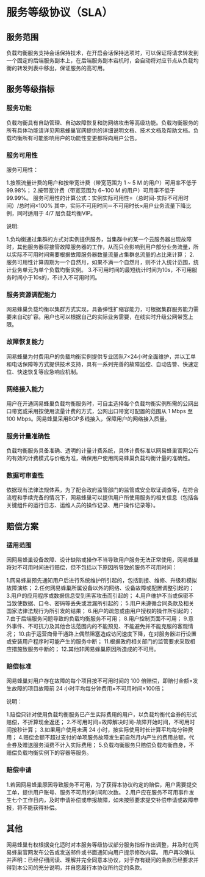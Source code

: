 # 服务等级协议（SLA）

## 服务范围

负载均衡服务支持会话保持技术，在开启会话保持选项时，可以保证将请求转发到一个固定的后端服务副本上，在后端服务副本宕机时，会自动将对应节点从负载均衡的转发列表中移出，保证服务的高可用。


## 服务等级指标

### 服务功能

负载均衡具有自助管理、自动故障恢复和防网络攻击等高级功能。负载均衡服务的所有具体功能请详见网易蜂巢官网提供的详细说明文档、技术文档及帮助文档。负载均衡所有可能影响用户的功能性变更都将向用户公告。

### 服务可用性

服务可用性：

1.按照流量计费的用户和按带宽计费（带宽范围为 1 ~ 5 M 的用户）可用率不低于99.98%；
2.按带宽计费（带宽范围为 6~100 M 的用户）可用率不低于99.99%。
服务可用性的计算公式：实例实际可用性=（总时间-实际不可用时间）/总时间×100%
其中，实际不可用时间＝不可用时长×用户业务流量下降比例，同时适用于 4/7 层负载均衡VIP。

说明:

1.负均衡通过集群的方式对实例提供服务，当集群中的某一个云服务器出现故障时，其他服务器将接管故障服务器的工作，从而只会影响到用户部分业务流量，所以实际不可用时间需要根据故障服务器数量流量占集群总流量的占比来计算；
2.服务可用性计算周期为一个自然月，如果不满一个自然月，则不计入统计范围，统计业务单元为单个负载均衡实例。
3.不可用时间的最短统计时间为10s，不可用服务时间小于10s的，不计入不可用时间。


### 服务资源调配能力

网易蜂巢负载均衡以集群方式实现，具备弹性扩缩容能力，可根据集群服务能力需要来自动扩容。用户也可以根据自己的实际业务需要，在线实时升级公网带宽上限。

### 故障恢复能力

网易蜂巢为付费用户的负载均衡实例提供专业团队7×24小时全面维护，并以工单和电话保障等方式提供技术支持，具有一系列完善的故障监控、自动告警、快速定位、快速恢复等应急响应机制。

### 网络接入能力

用户在开通网易蜂巢负载均衡服务时，可自主选择每个负载均衡实例所需的公网出口带宽或采用按使用流量计费的方式，公网出口带宽可配置的范围从 1 Mbps 至 100 Mbps。网易蜂巢采用BGP多线接入，保障用户的网络接入质量。

### 服务计量准确性

负载均衡服务具备准确、透明的计量计费系统，具体计费标准以网易蜂巢官网公布的有效的计费模式与价格为准，确保用户使用网易蜂巢负载均衡计量的准确性。

### 数据可审查性

依据现有法律法规体系，为了配合政府监管部门的监管或安全取证调查等，在符合流程和手续完备的情况下，网易蜂巢可以提供用户所使用服务的相关信息（包括各关键组件的运行日志、运维人员的操作记录、用户操作记录等）。

## 赔偿方案

### 适用范围

因网易蜂巢设备故障、设计缺陷或操作不当导致用户服务无法正常使用，网易蜂巢将对不可用时间进行赔偿，但不包括以下原因所导致的服务不可用时间：

1.网易蜂巢预先通知用户后进行系统维护所引起的，包括割接、维修、升级和模拟故障演练；
2.任何网易蜂巢所属设备以外的网络、设备故障或配置调整引起的；
3.用户的应用程序或数据信息受到黑客攻击而引起的；
4.用户维护不当或保密不当致使数据、口令、密码等丢失或泄漏所引起的；
5.用户未遵循合同条款及相关国家法律法规行为所引发的结果；
6.用户的疏忽或由用户授权的操作所引起的；
7.由于后端服务问题导致的负载均衡服务不可用；
8.用户控制页面不可用；
9.意外事件、不可抗力及其他合法范围内的不能预见、不能避免并不能克服的客观情况；
10.由于运营商骨干通路上偶然阻塞造成访问速度下降，在对服务器进行设置或安装用户程序时可能产生的服务中断；
11.根据政府相关部门的监管要求采取相应措施致服务中断的；
12.其他非网易蜂巢原因所造成的不可用。

### 赔偿标准

网易蜂巢对用户存在故障的每个项目按不可用时间的 100 倍赔偿，即赔付金额=发生故障的项目故障前 24 小时平均每分钟费用×不可用时间×100倍；

说明：

1.赔偿只针对使用负载均衡服务已产生实际费用的用户，以负载均衡代金券的形式赔偿，不折算现金返还；
2.不可用时间=故障解决时间-故障开始时间，不可用时间按秒计算；
3.如果用户使用未满 24 小时，按实际使用时长计算平均每分钟费用；
4.赔偿金额不超过支付的单项服务故障发生前自然月内产生的费用总额，代金券及赠送服务消费不计入实际费用；
5.负载均衡服务只赔偿负载均衡自身，不赔偿负载均衡实例下的容器等服务。
### 赔偿申请

1.若因网易蜂巢原因导致服务不可用，为了获得本协议约定的赔偿，用户需要提交工单，提供用户账号、服务不可用的时间和次数。
2.用户应在服务不可用事件发生七个工作日内，及时申请补偿或申报故障，如未按照要求提交补偿申请或故障申报，将不能获得补偿。

## 其他

网易蜂巢有权根据变化适时对本服务等级协议部分服务指标作出调整，并及时在网易蜂巢官网发布公告或发送邮件或书面通知向用户提示修改内容。
用户再次确认并声明：已经仔细阅读、理解并完全同意本协议，对于存有疑问的条款已经要求并得到本公司的充分说明，并自愿履行本协议所约定的条款。













